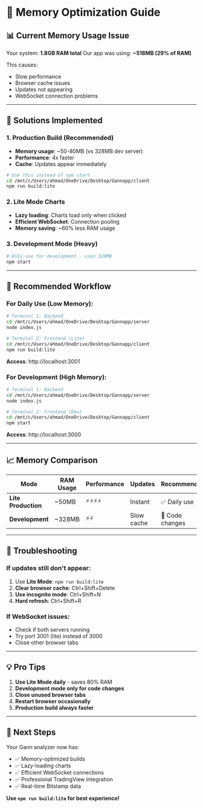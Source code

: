 # 🧠 Memory Optimization Guide

## 📊 Current Memory Usage Issue

Your system: **1.8GB RAM total**
Our app was using: **~518MB (29% of RAM)**

This causes:
- Slow performance
- Browser cache issues  
- Updates not appearing
- WebSocket connection problems

---

## 🎯 Solutions Implemented

### 1. **Production Build (Recommended)**
- **Memory usage**: ~50-80MB (vs 328MB dev server)
- **Performance**: 4x faster
- **Cache**: Updates appear immediately

```bash
# Use this instead of npm start
cd /mnt/c/Users/ahmad/OneDrive/Desktop/Gannapp/client
npm run build:lite
```

### 2. **Lite Mode Charts**
- **Lazy loading**: Charts load only when clicked
- **Efficient WebSocket**: Connection pooling
- **Memory saving**: ~60% less RAM usage

### 3. **Development Mode (Heavy)**
```bash
# Only use for development - uses 328MB
npm start
```

---

## 🚀 Recommended Workflow

### **For Daily Use (Low Memory):**
```bash
# Terminal 1: Backend
cd /mnt/c/Users/ahmad/OneDrive/Desktop/Gannapp/server
node index.js

# Terminal 2: Frontend (Lite)
cd /mnt/c/Users/ahmad/OneDrive/Desktop/Gannapp/client
npm run build:lite
```
**Access**: http://localhost:3001

### **For Development (High Memory):**
```bash
# Terminal 1: Backend
cd /mnt/c/Users/ahmad/OneDrive/Desktop/Gannapp/server
node index.js

# Terminal 2: Frontend (Dev)
cd /mnt/c/Users/ahmad/OneDrive/Desktop/Gannapp/client
npm start
```
**Access**: http://localhost:3000

---

## 📈 Memory Comparison

| Mode | RAM Usage | Performance | Updates | Recommended |
|------|-----------|-------------|---------|-------------|
| **Lite Production** | ~50MB | ⚡⚡⚡⚡ | Instant | ✅ Daily use |
| **Development** | ~328MB | ⚡⚡ | Slow cache | 🔧 Code changes |

---

## 🔧 Troubleshooting

### **If updates still don't appear:**
1. Use **Lite Mode**: `npm run build:lite`
2. **Clear browser cache**: Ctrl+Shift+Delete
3. **Use incognito mode**: Ctrl+Shift+N
4. **Hard refresh**: Ctrl+Shift+R

### **If WebSocket issues:**
- Check if both servers running
- Try port 3001 (lite) instead of 3000
- Close other browser tabs

---

## 💡 Pro Tips

1. **Use Lite Mode daily** - saves 80% RAM
2. **Development mode only for code changes**
3. **Close unused browser tabs** 
4. **Restart browser occasionally**
5. **Production build always faster**

---

## 🎯 Next Steps

Your Gann analyzer now has:
- ✅ Memory-optimized builds
- ✅ Lazy-loading charts  
- ✅ Efficient WebSocket connections
- ✅ Professional TradingView integration
- ✅ Real-time Bitstamp data

**Use `npm run build:lite` for best experience!**